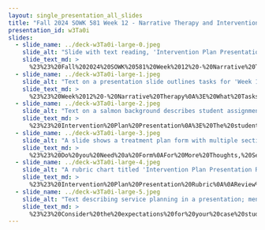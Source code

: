 ```yaml
---
layout: single_presentation_all_slides
title: "Fall 2024 SOWK 581 Week 12 - Narrative Therapy and Intervention Plan Presentation"
presentation_id: w3Ta0i
slides:
  - slide_name: ../deck-w3Ta0i-large-0.jpeg
    slide_alt: "Slide with text reading, 'Intervention Plan Presentation, Week 12 Lecture Video for SOWK 581' in bold black font on a pink background. Bottom text: 'Jacob Campbell, Ph.D. LICSW.'"
    slide_text_md: >
      %23%23%20Fall%202024%20SOWK%20581%20Week%2012%20-%20Narrative%20Therapy%20and%20Intervention%20Plan%20Presentation%0A%0Atitle:%20Fall%202024%20SOWK%20581%20Week%2012%20-%20Narrative%20Therapy%20and%20Intervention%20Plan%20Presentation%0Adate:%202024-11-15%2022:44:00%0Alocation:%20Heritage%20University%0Atags:%0A%0A%20%20-%20Heritage%20University%0A%20%20-%20MSW%20Program%0A%20%20-%20SOWK%20581%0A%0Apresentation_video:%20%3E%0A%20%20%3Ciframe%20src%3D%22https://heritage.hosted.panopto.com/Panopto/Pages/Embed.aspx%3Fid%3Dccc43fc5-a84a-48af-95b4-b22101447103%26autoplay%3Dfalse%26offerviewer%3Dtrue%26showtitle%3Dtrue%26showbrand%3Dtrue%26captions%3Dfalse%26interactivity%3Dall%22%20height%3D%22405%22%20width%3D%22720%22%20style%3D%22border:%201px%20solid%20%23464646;%22%20allowfullscreen%20allow%3D%22autoplay%22%20aria-label%3D%22Panopto%20Embedded%20Video%20Player%22%20aria-description%3D%22Fall%202024%20SOWK%20581%20(0)%20-%20Week%2012%22%20%3E%3C/iframe%3E%0Adescription:%20%3E%0A%0AWeek%2012%20is%20asynchronous.%20You%20will%20engage%20in%20content%20regarding%20narrative%20therapy.%20You%20should%20also%20be%20working%20on%20your%20intervention%20presentation,%20which%20is%20due%20next%20week.%0A%0ALearning%20Objectives%0A%0A-%20Address%20any%20questions%20you%20might%20have%20about%20your%20presentations%0A-%20Explore%20therapeutic%20documents%20in%20narrative%20therapy%0A-%20Engage%20with%20some%20of%20the%20techniques%20and%20interventions%20used%20in%20narrative%20therapy%0A%0A%0A
  - slide_name: ../deck-w3Ta0i-large-1.jpeg
    slide_alt: "Text on a presentation slide outlines tasks for 'Week 12 - Narrative Therapy,' including reading Chapter 10, doing a quiz, presenting an 'Intervention Plan,' and making six forum replies on listed topics."
    slide_text_md: >
      %23%23%20Week%2012%20-%20Narrative%20Therapy%0A%3E%20What%20Tasks%20You%20Have%0A%0A-%20Read%20Chapter%2010%20and%20Do%20the%20Reading%20Quiz%0A-%206%20Replies%20Across%20Any%20of%20the%205%20Forums%0A%09*%20Chapter%2010%20Reflection%20Questions%0A%09*%20Questions%20about%20the%20Presentation%0A%09*%20Testing%20the%20Waters%20Using%20a%20Narrative%20Approach%0A%09*%20Create%20a%20Tree%20of%20Life%0A-%20Intervention%20Plan%20Presentation%0A%0A
  - slide_name: ../deck-w3Ta0i-large-2.jpeg
    slide_alt: "Text on a salmon background describes student assignments, focusing on case studies and a service delivery plan appendix. Includes a 10-15 minute presentation on client intervention plans covering goals, resources, and barriers. Presentations submitted on MyHeritage."
    slide_text_md: >
      %23%23%20Intervention%20Plan%20Presentation%0A%3E%20The%20student's%20case%20study%20assignment%20requires%20the%20inclusion%20of%20a%20service%20delivery%20plan%20as%20an%20appendix.%20Students%20will%20complete%20a%2010%E2%80%9315-minute%20presentation%20regarding%20their%20intervention%20plan%20with%20their%20chosen%20client.%20Presentations%20should%20ground%20the%20plan%20in%20assessment%20and%20provide%20a%20brief%20overview%20of%20the%20client's%20needs.%20Discussion%20regarding%20the%20intervention%20plan%20should%20include%20the%20client%20voice,%20goal%20statement,%20strengths/resources,%20barriers/obstacles,%20and%20tasks%20or%20steps.%20There%20might%20multiple%20goals%20discussed,%20and%20the%20interventions%20should%20span%20the%20micro,%20mezzo,%20and%20macro%20levels.%20Video%20presentations%20will%20be%20submitted%20on%20MyHeritage.%0A%0A
  - slide_name: ../deck-w3Ta0i-large-3.jpeg
    slide_alt: "A slide shows a treatment plan form with multiple sections and text fields. On the left, pink text reads, 'Do you Need a Form,' and 'WEEK 08.' An arrow points to 'For More Thoughts, See Lecture Video about Treatment Planning.'"
    slide_text_md: >
      %23%23%20Do%20you%20Need%20a%20Form%0AFor%20More%20Thoughts,%20See%20Lecture%20Video%20about%20Treatment%20Planning%20for%20week%208%0A%0A
  - slide_name: ../deck-w3Ta0i-large-4.jpeg
    slide_alt: "A rubric chart titled 'Intervention Plan Presentation Rubric' features columns labeled Initial, Emerging, Developed, and Highly Developed, each describing criteria for assessment in categories such as goals and professional delivery."
    slide_text_md: >
      %23%23%20Intervention%20Plan%20Presentation%20Rubric%0A%0AReview%20the%20highly%20developed%0A%0A%7CDescription%7CInitial%7CEmerging%7CDeveloped%7CHighly%20Developed%7C%0A%7C---%7C---%7C---%7C---%7C---%7C%0A%7C**The%20intervention%20plan%20is%20grounded%20in%20the%20assessment**.%7CThe%20assessment%20and%20needs%20of%20the%20client%20are%20not%20identified.%7CThe%20presentation%20only%20generally%20discusses%20the%20assessment%20with%20an%20undefined%20connection%20between%20client%20needs%20and%20the%20intervention%20plan.%7CThe%20presentation%20describes%20the%20assessment%20related%20to%20the%20client's%20needs,%20which%20generally%20align%20with%20the%20intervention%20plan.%7CThe%20presentation%20provides%20a%20detailed%20discussion%20of%20the%20assessment%20and%20shares%20the%20client's%20specific%20needs,%20allowing%20for%20a%20clear%20connection%20between%20those%20needs%20and%20the%20developed%20intervention%20plan.%7C%0A%7C**Goal%20setting%20includes%20the%20necessary%20components%20for%20planning**.%3Cbr%3EThere%20will%20be%20at%20least%20three%20goals%20(one%20at%20each%20level).%20Each%20goal%20should%20include%20the%20following%20components:%3Col%3E%3Cli%3EClient%20voice%3C/li%3E%3Cli%3EGoal%20statement%3C/li%3E%3Cli%3EStrengths/resources%3C/li%3E%3Cli%3EBarriers/obstacles%3C/li%3E%3Cli%3ETasks%20or%20steps%3C/li%3E%3C/ol%3E%7CThe%20goals%20presented%20do%20not%20include%20all%20of%20the%20necessary%20components%20to%20do%20planning.%7CAt%20least%20one%20of%20the%20goals%20discussed%20includes%20all%20five%20components,%20but%20the%20rest%20don't%20clearly%20articulate%20all%20of%20them.%7CMost%20of%20the%20goals%20discussed%20include%20all%20five%20components.%20However,%20a%20couple%20might%20not%20clearly%20articulate%20some%20of%20them.%7CAll%20the%20goals%20discussed%20include%20all%20five%20components%20of%20a%20goal.%7C%0A%7C**Goals%20are%20developed%20at%20each%20level%20of%20service%20delivery**%20(micro,%20mezzo,%20and%20macro).%7CThe%20intervention%20plan%20does%20not%20consider%20what%20service%20delivery%20levels%20are%20needed%20to%20address%20the%20client's%20needs.%7CThe%20intervention%20plan%20includes%20goals%20at%20multiple%20service%20delivery%20levels,%20but%20only%20one%20is%20described.%7CThe%20intervention%20plan%20includes%20goals%20at%20multiple%20service%20delivery%20levels,%20but%20only%20two%20are%20described.%7CThe%20intervention%20plan%20includes%20goals%20at%20each%20service%20delivery%20level.%7C%0A%7C**The%20presentation%20is%20professionally%20delivered**.%7CThe%20presentation%20is%20unclear%20or%20highly%20disorganized.%7CThe%20presentation%20has%20some%20problems%20with%20organization,%20clarity,%20and%20delivery.%7CThe%20presentation%20is%20organized%20and%20clear%20but%20lacks%20smooth%20flow%20and%20engagement.%7CThe%20presentation%20is%20professionally%20delivered,%20clearly%20conveys%20the%20plan's%20details,%20and%20uses%20strong%20presentation%20skills.%7C%0A%7C**The%20intervention%20plan%20presentation%20expectations%20and%20time%20limits%20are%20followed**.%7CThe%20presentation%20significantly%20exceeds%20or%20falls%20short%20of%20the%20time%20limit.%7CThe%20presentation%20is%20within%20five%20minutes%20over%20or%20under%20the%20assigned%20time%20limits%20but%20lacks%20alignment%20with%20the%20assignment's%20requirements.%7CThe%20intervention%20plan%20presentation%20is%20within%20five%20minutes%20over%20or%20under%20the%20assigned%20time%20limits%20and%20follows%20the%20assignment's%20requirements.%7CThe%20intervention%20plan%20presentation%20fits%20within%20the%20assigned%20time%20limits%20and%20closely%20follows%20the%20assignment's%20requirements.%7C%0A%0A%0A
  - slide_name: ../deck-w3Ta0i-large-5.jpeg
    slide_alt: "Text describing service planning in a presentation; mentions collaboration, client involvement, goals, and interventions. Advises students to include appendix details, problem description, and resources. Encourages considering case study expectations."
    slide_text_md: >
      %23%23%20Consider%20the%20expectations%20for%20your%20case%20study%20as%20you%20prepare%20your%20treatment%20plan.%0A%0A%3E%20Service%20Planning:%20The%20completed%20service%20plan%20form%20will%20be%20included%20in%20an%20appendix.%20This%20section%20should%20include%20a%20general%20description%20of%20the%20service%20plan%20developed%20collaboratively%20with%20your%20client.%20Client%20voice%20and%20mutual%20engagement%20in%20the%20planning%20process%20should%20be%20described.%20The%20rationale%20for%20the%20developed%20plan%20and%20its%20linkage%20with%20peer-reviewed%20literature%20should%20be%20included%20in%20this%20section.%20Services%20plans%20should%20consist%20of%20at%20least%20a%20description%20of%20the%20problem%20being%20addressed,%20the%20identified%20goal,%20relevant%20strengths%20and%20resources,%20potential%20barriers,%20and%20tasks.%20Students%20should%20have%20identified%20goals%20at%20each%20level%20of%20intervention%20(e.g.,%20micro,%20mezzo,%20and%20macro).%0A
---
```

